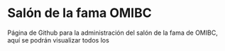 # Salón de la fama OMIBC

Página de Github para la administración del salón de la fama de OMIBC, aquí se podrán visualizar todos los 